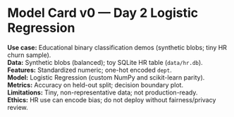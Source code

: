 # Model Card v0 — Day 2 Logistic Regression

**Use case:** Educational binary classification demos (synthetic blobs; tiny HR churn sample).  
**Data:** Synthetic blobs (balanced); toy SQLite HR table (`data/hr.db`).  
**Features:** Standardized numeric; one-hot encoded `dept`.  
**Model:** Logistic Regression (custom NumPy and scikit-learn parity).  
**Metrics:** Accuracy on held-out split; decision boundary plot.  
**Limitations:** Tiny, non-representative data; not production-ready.  
**Ethics:** HR use can encode bias; do not deploy without fairness/privacy review.
